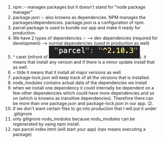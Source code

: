 1. npm :- manages packages but it doesn't stand for "node package manager"
2. package.json :- also knowns as dependencies. NPM manages the packages/dependencies. 
package.json is a configuration of npm.
3. parcel package is used to bundle our app and make it ready for 
production.
4. We have 2 types of dependencies :-
--> dev dependencies (required for development)
--> normal dependencies (used in production as well)
5. ^ caret (infront of ![Alt text](image.png)). it means that install any version and if there is a minor update install that as well.
6. ~ tilde it means that it install all major versions as well.
7. package-lock.json will keep track of all the versions that is installed.
8. node_modules contains actual data of the dependencies we install
9. when we install one dependency it could internally be dependent on a few other dependencies which could have more dependencies and so on (which is knowns as transitive dependencies). Therefore there can be more than one package.json and package-lock.json in our app. 😉.
10. if we don't want certain files to go into production that I will put it under .gitignore
11. only gitignore nodu_modules because nodu_modules can be regenerated by using npm install.
12. npx parcel index.html (will start your app) (npx means executing a package)